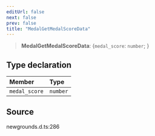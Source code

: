 ```yaml
---
editUrl: false
next: false
prev: false
title: "MedalGetMedalScoreData"
---
```


> **MedalGetMedalScoreData**: \{`medal_score`: `number`;  }

## Type declaration

| Member | Type |
| :------ | :------ |
| `medal_score` | `number` |

## Source

newgrounds.d.ts:286
